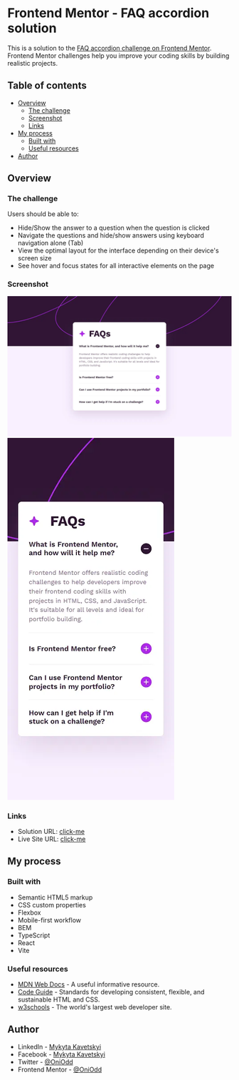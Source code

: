# Frontend Mentor - FAQ accordion solution

This is a solution to the [FAQ accordion challenge on Frontend Mentor](https://www.frontendmentor.io/challenges/faq-accordion-wyfFdeBwBz). Frontend Mentor challenges help you improve your coding skills by building realistic projects.

## Table of contents

- [Overview](#overview)
  - [The challenge](#the-challenge)
  - [Screenshot](#screenshot)
  - [Links](#links)
- [My process](#my-process)
  - [Built with](#built-with)
  - [Useful resources](#useful-resources)
- [Author](#author)

## Overview

### The challenge

Users should be able to:

- Hide/Show the answer to a question when the question is clicked
- Navigate the questions and hide/show answers using keyboard navigation alone (Tab)
- View the optimal layout for the interface depending on their device's screen size
- See hover and focus states for all interactive elements on the page

### Screenshot

![Desktop](./src/assets/images/desktop.webp)
![Mobile](./src/assets/images/mobile.webp)

### Links

- Solution URL: [click-me](https://github.com/OniOdd/faq-accordion)
- Live Site URL: [click-me](https://oniodd.github.io/faq-accordion)

## My process

### Built with

- Semantic HTML5 markup
- CSS custom properties
- Flexbox
- Mobile-first workflow
- BEM
- TypeScript
- React
- Vite

### Useful resources

- [MDN Web Docs](https://developer.mozilla.org/) - A useful informative resource.
- [Code Guide](https://codeguide.co/) - Standards for developing consistent, flexible, and sustainable HTML and CSS.
- [w3schools](https://www.w3schools.com/) - The world's largest web developer site.

## Author

- LinkedIn - [Mykyta Kavetskyi](https://www.linkedin.com/in/mykyta-kavetskyi/)
- Facebook - [Mykyta Kavetskyi](https://www.facebook.com/profile.php?id=100094490807763)
- Twitter - [@OniOdd](https://twitter.com/OniOdd)
- Frontend Mentor - [@OniOdd](https://www.frontendmentor.io/profile/OniOdd)
